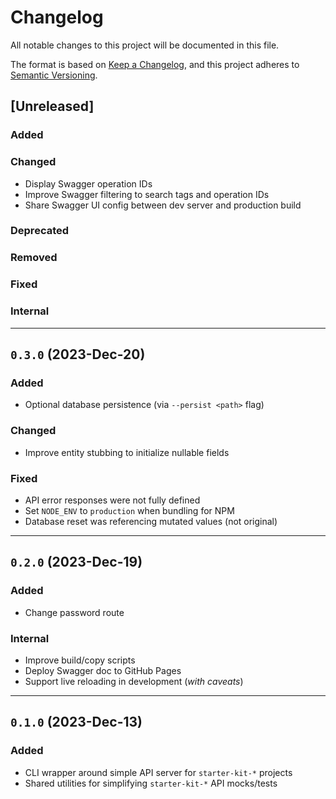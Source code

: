 # Changelog

All notable changes to this project will be documented in this file.

The format is based on [Keep a Changelog](https://keepachangelog.com/en/1.0.0/),
and this project adheres to [Semantic Versioning](https://semver.org/spec/v2.0.0.html).

## [Unreleased]

### Added

### Changed
- Display Swagger operation IDs
- Improve Swagger filtering to search tags and operation IDs
- Share Swagger UI config between dev server and production build

### Deprecated

### Removed

### Fixed

### Internal

<hr />

## `0.3.0` (2023-Dec-20)

### Added
- Optional database persistence (via `--persist <path>` flag)

### Changed
- Improve entity stubbing to initialize nullable fields

### Fixed
- API error responses were not fully defined
- Set `NODE_ENV` to `production` when bundling for NPM
- Database reset was referencing mutated values (not original)

<hr />

## `0.2.0` (2023-Dec-19)

### Added
- Change password route

### Internal
- Improve build/copy scripts
- Deploy Swagger doc to GitHub Pages
- Support live reloading in development (_with caveats_)

<hr />

## `0.1.0` (2023-Dec-13)

### Added
- CLI wrapper around simple API server for `starter-kit-*` projects
- Shared utilities for simplifying `starter-kit-*` API mocks/tests
